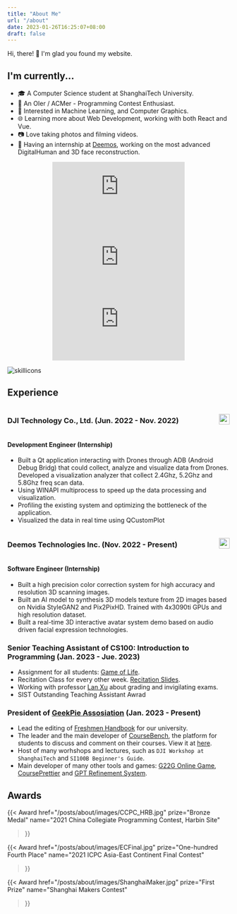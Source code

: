 ```yaml
---
title: "About Me"
url: "/about"
date: 2023-01-26T16:25:07+08:00
draft: false
---
```


Hi, there! 👋 I'm glad you found my website.

## I'm currently...

- 🎓 A Computer Science student at ShanghaiTech University.
- 🎈 An OIer / ACMer - Programming Contest Enthusiast.
- 🌱 Interested in Machine Learning, and Computer Graphics.
- 🌐 Learning more about Web Development, working with both React and Vue.
- 📷 Love taking photos and filming videos.
- 💼 Having an internship at [Deemos](https://deemos.com/), working on the most advanced DigitalHuman and 3D face reconstruction.

<div style="display:flex; justify-content: space-evenly; flex-wrap: wrap;">
<iframe
    src="https://github-readme-stats-one-bice.vercel.app/api?username=clarivy&theme=transparent&show_icons=true&include_all_commits=true&role=OWNER,ORGANIZATION_MEMBER&count_private=true&line_height=29"
    style="border: 0;overflow: hidden;"
    >
</iframe>
<iframe
    src="https://github-readme-stats.vercel.app/api/top-langs/?username=clarivy&theme=transparent&layout=compact&langs_count=6&include_all_commits=true&role=OWNER,ORGANIZATION_MEMBER&include_orgs=true"
    style="border: 0;overflow: hidden;"
    >
</iframe>
</div>

<div style="display:flex; justify-content: space-evenly; flex-wrap: wrap;">
<iframe
    src="https://github-readme-streak-stats.herokuapp.com/?user=clarivy&hide_border=true&background=EBEBEB00&theme=tokyonight&mode=weekly"
    style="border: 0;"
    >
    </iframe>
</div>

![skillicons](https://skillicons.dev/icons?i=cpp,py,pytorch,qt,cmake,git,github,linux,md,matlab,react,regex,vim,vite,vscode,vue,nextjs,nodejs,fastapi,docker,d3,js,ts,html,css,arduino,blender,c,webpack,visualstudio)

## Experience

<div style="display:flex; justify-content: space-between;align-items: center;">
<h3>
DJI Technology Co., Ltd. (Jun. 2022 - Nov. 2022)
</h3>
<img src="/posts/about/images/dji.svg" style="height:24px;margin:0;">
</img>
</div>

#### Development Engineer (Internship)

- Built a Qt application interacting with Drones through ADB (Android Debug Bridg) that could collect, analyze and visualize data from Drones. Developed a visualization analyzer that collect 2.4Ghz, 5.2Ghz and 5.8Ghz freq scan data.
- Using WINAPI multiprocess to speed up the data processing and visualization.
- Profiling the existing system and optimizing the bottleneck of the application.
- Visualized the data in real time using QCustomPlot

<div style="display:flex; justify-content: space-between;align-items: center;">
<h3>
Deemos Technologies Inc. (Nov. 2022 - Present)
</h3>
<img src="/posts/about/images/deemos-dark.png" style="height:24px;margin:0;">
</img>
</div>

#### Software Engineer (Internship)

- Built a high precision color correction system for high accuracy and resolution 3D scanning images.
- Built an AI model to synthesis 3D models texture from 2D images based on Nvidia StyleGAN2 and Pix2PixHD. Trained with 4x3090ti GPUs and high resolution dataset.
- Built a real-time 3D interactive avatar system demo based on audio driven facial expression technologies.

### Senior Teaching Assistant of CS100: Introduction to Programming (Jan. 2023 - Jue. 2023)

- Assignment for all students: [Game of Life](https://github.com/Clarivy/GameOfLife-Homework).
- Recitation Class for every other week. [Recitation Slides](https://github.com/GKxxQAQ/CS100-recitations-spring2023).
- Working with professor [Lan Xu](https://www.xu-lan.com/) about grading and invigilating exams.
- SIST Outstanding Teaching Assistant Awrad

### President of [GeekPie Assosiation](https://github.com/ShanghaitechGeekPie/) (Jan. 2023 - Present)

- Lead the editing of [Freshmen Handbook](https://github.com/ShanghaitechGeekPie/fresh) for our university.
- The leader and the main developer of [CourseBench](https://github.com/ShanghaitechGeekPie/coursebench-frontend), the platform for students to discuss and comment on their courses. View it at [here](https://coursebench.geekpie.club/).
- Host of many worhshops and lectures, such as ``DJI Workshop at ShanghaiTech`` and ``SI100B Beginner's Guide``.
- Main developer of many other tools and games: [G22G Online Game](https://github.com/ShanghaitechGeekPie/g22g-frontend), [CoursePrettier](https://github.com/Clarivy/CoursePrettier-frontend) and [GPT Refinement System](https://github.com/Clarivy/CourseBench_GPTWorker/).

## Awards

{{< Award 
    href="/posts/about/images/CCPC_HRB.jpg"
    prize="Bronze Medal"
    name="2021 China Collegiate Programming Contest, Harbin Site"
>}}

{{< Award 
    href="/posts/about/images/ECFinal.jpg"
    prize="One-hundred Fourth Place"
    name="2021 ICPC Asia-East Continent Final Contest"
>}}

{{< Award 
    href="/posts/about/images/ShanghaiMaker.jpg"
    prize="First Prize"
    name="Shanghai Makers Contest"
>}}
